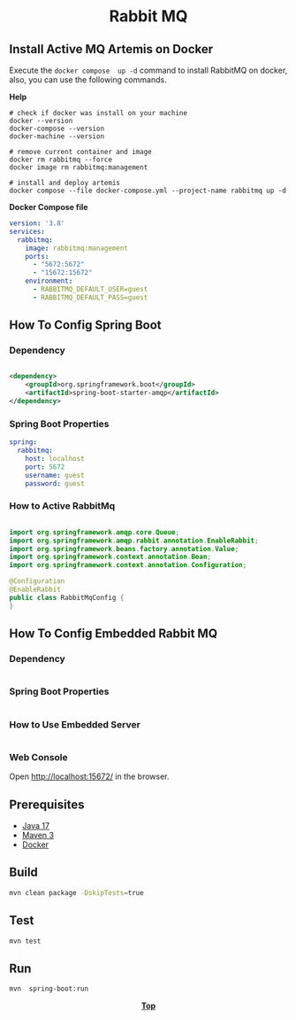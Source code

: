 # <p align="center">Rabbit MQ</p>

<p>


</p>

## Install Active MQ Artemis on Docker

Execute the `docker compose  up -d` command
to install RabbitMQ on docker, also, you can use the following commands.

**Help**
```shell
# check if docker was install on your machine
docker --version
docker-compose --version
docker-machine --version

# remove current container and image
docker rm rabbitmq --force
docker image rm rabbitmq:management

# install and deploy artemis
docker compose --file docker-compose.yml --project-name rabbitmq up -d
```

**Docker Compose file**
```yaml
version: '3.8'
services:
  rabbitmq:
    image: rabbitmq:management
    ports:
      - "5672:5672"
      - "15672:15672"
    environment:
      - RABBITMQ_DEFAULT_USER=guest
      - RABBITMQ_DEFAULT_PASS=guest
```

## How To Config Spring Boot

### Dependency

```xml

<dependency>
    <groupId>org.springframework.boot</groupId>
    <artifactId>spring-boot-starter-amqp</artifactId>
</dependency>

```

### Spring Boot Properties

```yaml
spring:
  rabbitmq:
    host: localhost
    port: 5672
    username: guest
    password: guest

```

### How to Active RabbitMq

```java

import org.springframework.amqp.core.Queue;
import org.springframework.amqp.rabbit.annotation.EnableRabbit;
import org.springframework.beans.factory.annotation.Value;
import org.springframework.context.annotation.Bean;
import org.springframework.context.annotation.Configuration;

@Configuration
@EnableRabbit
public class RabbitMqConfig {
}

```

## How To Config Embedded Rabbit MQ

### Dependency

```xml

```

### Spring Boot Properties

```yaml

```

### How to Use Embedded Server

```java

```

### Web Console

Open [http://localhost:15672/](http://localhost:15672/) in the browser.

## Prerequisites

* [Java 17](https://www.oracle.com/de/java/technologies/downloads/)
* [Maven 3](https://maven.apache.org/index.html)
* [Docker](https://www.docker.com/)

## Build

```bash
mvn clean package -DskipTests=true 
```

## Test

```bash
mvn test
```

## Run

```bash
mvn  spring-boot:run
```

**<p align="center"> [Top](#rabbit-mq) </p>**